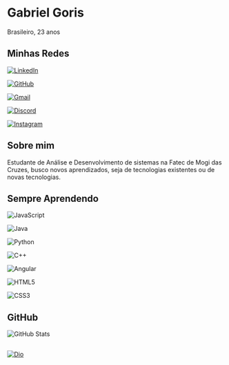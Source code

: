 # Gabriel Goris
Brasileiro, 23 anos

## Minhas Redes 

[![LinkedIn](https://img.shields.io/badge/LinkedIn-0077B5?style=for-the-badge&logo=linkedin&logoColor=white)](https://www.linkedin.com/in/gabriel-goris-239957251/)

[![GitHub](https://img.shields.io/badge/GitHub-100000?style=for-the-badge&logo=github&logoColor=white)](https://github.com/GabrielGoris)

[![Gmail](https://img.shields.io/badge/Gmail-333333?style=for-the-badge&logo=gmail&logoColor=red)](mailto:gabrieichans.gg@gmail.com)

[![Discord](https://img.shields.io/badge/Discord-7289DA?style=for-the-badge&logo=discord&logoColor=white)](https://https://discord.com/channels/@goris_moura)

[![Instagram](https://img.shields.io/badge/-Instagram-%23E4405F?style=for-the-badge&logo=instagram&logoColor=white)](https://www.instagram.com/goris_moura/)


## Sobre mim

Estudante de Análise e Desenvolvimento de sistemas na Fatec de Mogi das Cruzes, busco novos aprendizados, seja de tecnologias existentes ou de novas tecnologias.

## Sempre Aprendendo 

![JavaScript](https://img.shields.io/badge/JavaScript-F7DF1E?style=for-the-badge&logo=javascript&logoColor=black) 

![Java](https://img.shields.io/badge/java-%23ED8B00.svg?style=for-the-badge&logo=openjdk&logoColor=white)

![Python](https://img.shields.io/badge/python-3670A0?style=for-the-badge&logo=python&logoColor=ffdd54)

![C++](https://img.shields.io/badge/C%2B%2B-00599C?style=for-the-badge&logo=c%2B%2B&logoColor=white)

![Angular](https://img.shields.io/badge/Angular-DD0031?style=for-the-badge&logo=angular&logoColor=white)

![HTML5](https://img.shields.io/badge/HTML5-E34F26?style=for-the-badge&logo=html5&logoColor=white)

![CSS3](https://img.shields.io/badge/CSS3-1572B6?style=for-the-badge&logo=css3&logoColor=white)

## GitHub
![GitHub Stats](https://github-readme-stats.vercel.app/api?username=GabrielGoris&theme=transparent&bg_color=000&border_color=30A3DC&show_icons=true&icon_color=30A3DC&title_color=E94D5F&text_color=FFF)

## 
[![Dio](https://hermes.digitalinnovation.one/assets/diome/logo-full.svg)](https://www.linkedin.com/in/gabriel-goris-239957251/)
